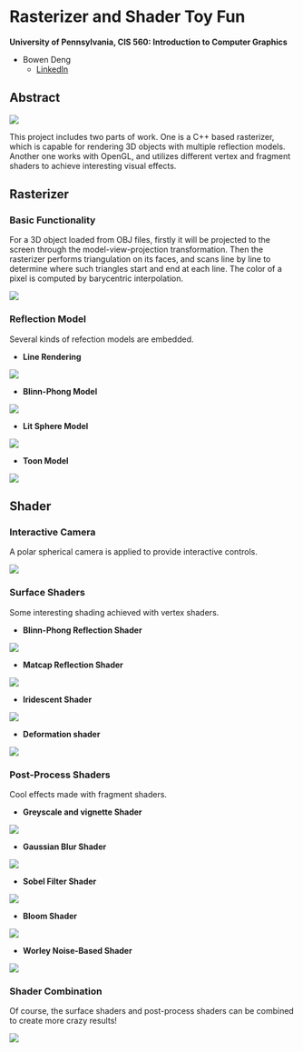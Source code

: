 Rasterizer and Shader Toy Fun
==================================

**University of Pennsylvania, CIS 560: Introduction to Computer Graphics**

* Bowen Deng
  * [LinkedIn](www.linkedin.com/in/bowen-deng-7dbw13)

## Abstract

![](img/shader/represent.jpeg)

This project includes two parts of work. One is a C++ based rasterizer, which is capable for rendering 3D objects with multiple reflection models. Another one works with OpenGL, and utilizes different vertex and fragment shaders to achieve interesting visual effects.

## Rasterizer

### Basic Functionality

For a 3D object loaded from OBJ files, firstly it will be projected to the screen through the model-view-projection transformation. Then the rasterizer performs triangulation on its faces, and scans line by line to determine where such triangles start and end at each line. The color of a pixel is computed by barycentric interpolation.

![](img/rasterizer/res.bmp)

### Reflection Model

Several kinds of refection models are embedded.

- **Line Rendering**

![](img/rasterizer/line2.bmp)

- **Blinn-Phong Model**

![](img/rasterizer/phong.bmp)

- **Lit Sphere Model**

![](img/rasterizer/sph.bmp)

- **Toon Model**

![](img/rasterizer/toon.bmp)

## Shader

### Interactive Camera

A polar spherical camera is applied to provide interactive controls.

![](img/shader/camera.gif)

### Surface Shaders

Some interesting shading achieved with vertex shaders.

- **Blinn-Phong Reflection Shader**

![](img/shader/phong.png)

- **Matcap Reflection Shader**

![](img/shader/matcap.png)

- **Iridescent Shader**

![](img/shader/color.png)

- **Deformation shader**

![](img/shader/deform.gif)

### Post-Process Shaders

Cool effects made with fragment shaders.

- **Greyscale and vignette Shader**

![](img/shader/grey.png)

- **Gaussian Blur Shader**

![](img/shader/gaussian.png)

- **Sobel Filter Shader**

![](img/shader/sobel.png)

- **Bloom Shader**

![](img/shader/bloom.png)

- **Worley Noise-Based Shader**

![](img/shader/worley.png)

### Shader Combination

Of course, the surface shaders and post-process shaders can be combined to create more crazy results!

![](img/shader/combine.gif)
